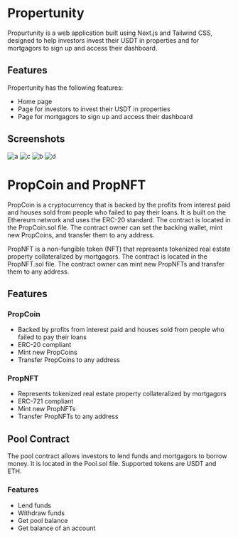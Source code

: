 # Propertunity

Propurtunity is a web application built using Next.js and Tailwind CSS, designed to help investors invest their USDT in properties and for mortgagors to sign up and access their dashboard.

## Features

Propertunity has the following features:

- Home page
- Page for investors to invest their USDT in properties
- Page for mortgagors to sign up and access their dashboard

## Screenshots

![a](https://user-images.githubusercontent.com/42536568/230637607-67417b1e-27e2-4410-87f8-6e1b9dd06b0e.jpg)
![c](https://user-images.githubusercontent.com/42536568/230637597-6e6b3bb7-28de-45e0-b5f1-ea1cf7a050ab.jpg)
![b](https://user-images.githubusercontent.com/42536568/230637602-83ff0acb-4985-4195-b9e2-2bd14b2f58fa.jpg)
![d](https://user-images.githubusercontent.com/42536568/230637614-7c5057aa-66ca-4141-b366-d482f5b4bd62.jpg)

# PropCoin and PropNFT

PropCoin is a cryptocurrency that is backed by the profits from interest paid and houses sold from people who failed to pay their loans. It is built on the Ethereum network and uses the ERC-20 standard. The contract is located in the PropCoin.sol file. The contract owner can set the backing wallet, mint new PropCoins, and transfer them to any address.

PropNFT is a non-fungible token (NFT) that represents tokenized real estate property collateralized by mortgagors. The contract is located in the PropNFT.sol file. The contract owner can mint new PropNFTs and transfer them to any address.

## Features

### PropCoin
- Backed by profits from interest paid and houses sold from people who failed to pay their loans
- ERC-20 compliant
- Mint new PropCoins
- Transfer PropCoins to any address

### PropNFT
- Represents tokenized real estate property collateralized by mortgagors
- ERC-721 compliant
- Mint new PropNFTs
- Transfer PropNFTs to any address

## Pool Contract

The pool contract allows investors to lend funds and mortgagors to borrow money. It is located in the Pool.sol file. Supported tokens are USDT and ETH.

### Features
- Lend funds
- Withdraw funds
- Get pool balance
- Get balance of an account
